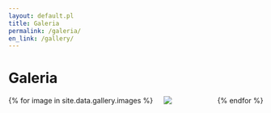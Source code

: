```yaml
---
layout: default.pl
title: Galeria
permalink: /galeria/
en_link: /gallery/
---
```


<h1>Galeria</h1>

<div id="gallery-page" class="columns is-multiline animated fadein">
{% for image in site.data.gallery.images %}
<div class="column is-3-desktop is-4-tablet is-half-mobile">
<div class="gallery-item">
<a href="{{ site.baseurl }}{{ image.path }}" class="gallery-link" data-sub-html="{{ image.description_pl }}"><img src="{{ site.baseurl }}{{ image.thumb_path }}" data-src="{{ site.baseurl }}{{ image.path }}"/></a>
</div>
</div>
{% endfor %}
</div>

<script type="text/javascript">
    $(document).ready(function() {
        $("#gallery-page").lightGallery({
           thumbnail:true,
           selector: '.gallery-link'
        }); 
    });
</script>